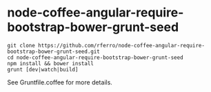 
# node-coffee-angular-require-bootstrap-bower-grunt-seed #

```
git clone https://github.com/rferro/node-coffee-angular-require-bootstrap-bower-grunt-seed.git
cd node-coffee-angular-require-bootstrap-bower-grunt-seed
npm install && bower install
grunt [dev|watch|build]
```

See Gruntfile.coffee for more details.

